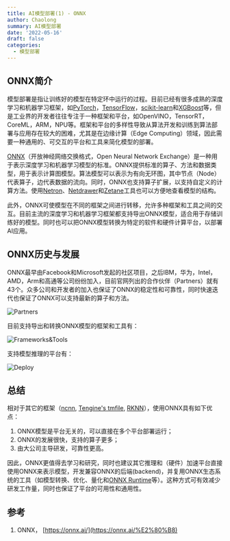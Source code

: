 ```yaml
---
title: AI模型部署(1) - ONNX
author: Chaolong
summary: AI模型部署
date: '2022-05-16'
draft: false
categories:
  - 模型部署
---
```


## ONNX简介

模型部署是指让训练好的模型在特定环中运行的过程。目前已经有很多成熟的深度学习和机器学习框架，如[PyTorch](https://pytorch.org/)，[TensorFlow](https://www.tensorflow.org/)，[scikit-learn](https://scikit-learn.org/)和[XGBoost](https://xgboost.ai/)等，但是工业界的开发者往往专注于一种框架和平台，如OpenVINO，TensorRT，CoreML，ARM，NPU等。框架和平台的多样性导致从算法开发和训练到算法部署与应用存在较大的困难，尤其是在边缘计算（Edge Computing）领域，因此需要一种通用的、可交互的平台和工具来简化模型的部署。

[ONNX](https://onnx.ai/)（开放神经网络交换格式，Open Neural Network Exchange）是一种用于表示深度学习和机器学习模型的标准。ONNX提供标准的算子、方法和数据类型，用于表示计算图模型。算法模型可以表示为有向无环图，其中节点（Node）代表算子，边代表数据的流向。同时，ONNX也支持算子扩展，以支持自定义的计算方法。使用[Netron](https://github.com/lutzroeder/Netron)、[Netdrawer](https://github.com/onnx/tutorials/blob/main/tutorials/VisualizingAModel.md)和[Zetane](https://github.com/zetane/viewer)工具也可以方便地查看模型的结构。

此外，ONNX可使模型在不同的框架之间进行转移，允许多种框架和工具之间的交互。目前主流的深度学习和机器学习框架都支持导出ONNX模型，适合用于存储训练好的模型。同时也可以把ONNX模型转换为特定的软件和硬件计算平台，以部署AI应用。

## ONNX历史与发展

ONNX最早由Facebook和Microsoft发起的社区项目，之后IBM，华为，Intel，AMD，Arm和高通等公司纷纷加入，目前官网列出的合作伙伴（Partners）就有43个。众多公司和开发者的加入也保证了ONNX的稳定性和可靠性，同时快速迭代也保证了ONNX可以支持最新的算子和方法。

![Partners](/files/misc/onnx-logo-partners.jpg)

目前支持导出和转换ONNX模型的框架和工具有：

![Frameworks&Tools](/files/misc/onnx-logo-frameworks.jpg)

支持模型推理的平台有：

![Deploy](/files/misc/onnx-logo-inference.jpg)

## 总结

相对于其它的框架（[ncnn](https://github.com/Tencent/ncnn), [Tengine's tmfile](https://github.com/OAID/Tengine), [RKNN](https://github.com/rockchip-linux/rknn-toolkit)），使用ONNX具有如下优点：

1. ONNX模型是平台无关的，可以直接在多个平台部署运行；
2. ONNX的发展很快，支持的算子更多；
3. 由大公司主导研发，可靠性更高。

因此，ONNX更值得去学习和研究，同时也建议其它推理和（硬件）加速平台直接使用ONNX来表示模型，开发兼容ONNX的后端(backend)，并复用ONNX生态系统的工具（如模型转换、优化、量化和[ONNX Runtime](https://onnxruntime.ai/)等）。这种方式可有效减少研发工作量，同时也保证了平台的可用性和通用性。

## 参考

1. ONNX， [https://onnx.ai/](https://onnx.ai/%E2%80%B8)
